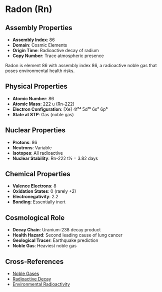 # Radon (Rn)

## Assembly Properties
- **Assembly Index**: 86
- **Domain**: Cosmic Elements
- **Origin Time**: Radioactive decay of radium
- **Copy Number**: Trace atmospheric presence

Radon is element 86 with assembly index 86, a radioactive noble gas that poses environmental health risks.

## Physical Properties
- **Atomic Number**: 86
- **Atomic Mass**: 222 u (Rn-222)
- **Electron Configuration**: [Xe] 4f¹⁴ 5d¹⁰ 6s² 6p⁶
- **State at STP**: Gas (noble gas)

## Nuclear Properties
- **Protons**: 86
- **Neutrons**: Variable
- **Isotopes**: All radioactive
- **Nuclear Stability**: Rn-222 t½ = 3.82 days

## Chemical Properties
- **Valence Electrons**: 8
- **Oxidation States**: 0 (rarely +2)
- **Electronegativity**: 2.2
- **Bonding**: Essentially inert

## Cosmological Role
- **Decay Chain**: Uranium-238 decay product
- **Health Hazard**: Second leading cause of lung cancer
- **Geological Tracer**: Earthquake prediction
- **Noble Gas**: Heaviest noble gas

## Cross-References
- [Noble Gases](/domains/cosmic/elements/noble_gases.md)
- [Radioactive Decay](/domains/cosmic/processes/radioactive_decay.md)
- [Environmental Radioactivity](/domains/cosmic/radiation/environmental.md)